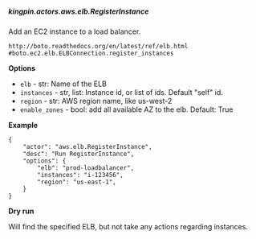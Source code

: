 ##### kingpin.actors.aws.elb.RegisterInstance

Add an EC2 instance to a load balancer.

    http://boto.readthedocs.org/en/latest/ref/elb.html
    #boto.ec2.elb.ELBConnection.register_instances
    

**Options**

* `elb` - str: Name of the ELB
* `instances` - str, list: Instance id, or list of ids. Default "self" id.
* `region` - str: AWS region name, like us-west-2
* `enable_zones` - bool: add all available AZ to the elb. Default: True

**Example**

    {
        "actor": "aws.elb.RegisterInstance",
        "desc": "Run RegisterInstance",
        "options": {
            "elb": "prod-loadbalancer",
            "instances": "i-123456",
            "region": "us-east-1",
        }
    }

**Dry run**

Will find the specified ELB, but not take any actions regarding instances.
